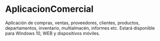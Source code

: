 # AplicacionComercial
Aplicación de compras, ventas, proveedores, clientes, productos, departamentos, inventario, multialmacén, informes etc. Estará disponible para Windows 10, WEB y dispositivos móviles.

